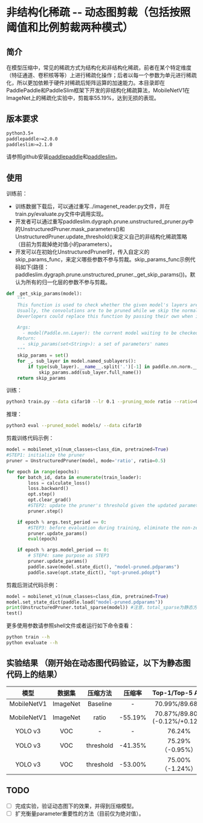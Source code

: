 # 非结构化稀疏 -- 动态图剪裁（包括按照阈值和比例剪裁两种模式）

## 简介

在模型压缩中，常见的稀疏方式为结构化和非结构化稀疏，前者在某个特定维度（特征通道、卷积核等等）上进行稀疏化操作；后者以每一个参数为单元进行稀疏化，所以更加依赖于硬件对稀疏后矩阵运算的加速能力。本目录即在PaddlePaddle和PaddleSlim框架下开发的非结构化稀疏算法，MobileNetV1在ImageNet上的稀疏化实验中，剪裁率55.19%，达到无损的表现。

## 版本要求
```bash
python3.5+
paddlepaddle>=2.0.0
paddleslim>=2.1.0
```

请参照github安装[paddlepaddle](https://github.com/PaddlePaddle/Paddle)和[paddleslim](https://github.com/PaddlePaddle/PaddleSlim)。

## 使用

训练前：
- 训练数据下载后，可以通过重写../imagenet_reader.py文件，并在train.py/evaluate.py文件中调用实现。
- 开发者可以通过重写paddleslim.dygraph.prune.unstructured_pruner.py中的UnstructuredPruner.mask_parameters()和UnstructuredPruner.update_threshold()来定义自己的非结构化稀疏策略（目前为剪裁掉绝对值小的parameters）。
- 开发可以在初始化UnstructuredPruner时，传入自定义的skip_params_func，来定义哪些参数不参与剪裁。skip_params_func示例代码如下(路径：paddleslim.dygraph.prune.unstructured_pruner._get_skip_params())。默认为所有的归一化层的参数不参与剪裁。

```python
def _get_skip_params(model):
    """
    This function is used to check whether the given model's layers are valid to be pruned.
    Usually, the convolutions are to be pruned while we skip the normalization-related parameters.
    Deverlopers could replace this function by passing their own when initializing the UnstructuredPuner instance.

    Args:
      - model(Paddle.nn.Layer): the current model waiting to be checked.
    Return:
      - skip_params(set<String>): a set of parameters' names
    """
    skip_params = set()
    for _, sub_layer in model.named_sublayers():
        if type(sub_layer).__name__.split('.')[-1] in paddle.nn.norm.__all__:
            skip_params.add(sub_layer.full_name())
    return skip_params
```

训练：
```bash
python3 train.py --data cifar10 --lr 0.1 --pruning_mode ratio --ratio=0.5
```

推理：
```bash
python3 eval --pruned_model models/ --data cifar10
```

剪裁训练代码示例：
```python
model = mobilenet_v1(num_classes=class_dim, pretrained=True)
#STEP1: initialize the pruner
pruner = UnstructuredPruner(model, mode='ratio', ratio=0.5)

for epoch in range(epochs):
    for batch_id, data in enumerate(train_loader):
        loss = calculate_loss()
        loss.backward()
        opt.step()
        opt.clear_grad()
        #STEP2: update the pruner's threshold given the updated parameters
        pruner.step()

    if epoch % args.test_period == 0:
        #STEP3: before evaluation during training, eliminate the non-zeros generated by opt.step(), which, however, the cached masks setting to be zeros.
        pruner.update_params()
        eval(epoch)

    if epoch % args.model_period == 0:
        # STEP4: same purpose as STEP3
        pruner.update_params()
        paddle.save(model.state_dict(), "model-pruned.pdparams")
        paddle.save(opt.state_dict(), "opt-pruned.pdopt")
```

剪裁后测试代码示例：
```python
model = mobilenet_v1(num_classes=class_dim, pretrained=True)
model.set_state_dict(paddle.load("model-pruned.pdparams"))
print(UnstructuredPruner.total_sparse(model)) #注意，total_sparse为静态方法(static method)，可以不创建实例(instance)直接调用，方便只做测试的写法。
test()
```

更多使用参数请参照shell文件或者运行如下命令查看：
```bash
python train --h
python evaluate --h
```

## 实验结果 （刚开始在动态图代码验证，以下为静态图代码上的结果）

| 模型 | 数据集 | 压缩方法 | 压缩率| Top-1/Top-5 Acc | lr | threshold | epoch |
|:--:|:---:|:--:|:--:|:--:|:--:|:--:|:--:|
| MobileNetV1 | ImageNet | Baseline | - | 70.99%/89.68% | - | - | - |
| MobileNetV1 | ImageNet |   ratio  | -55.19% | 70.87%/89.80% (-0.12%/+0.12%) | 0.005 | - | 68 |
| YOLO v3     |  VOC     | - | - |76.24% | - | - | - |
| YOLO v3     |  VOC     |threshold | -41.35% | 75.29%（-0.95%） | 0.005 | 0.05 | 10w |
| YOLO v3     |  VOC     |threshold | -53.00% | 75.00%（-1.24%） | 0.005 | 0.075 | 10w |

## TODO

- [ ] 完成实验，验证动态图下的效果，并得到压缩模型。
- [ ] 扩充衡量parameter重要性的方法（目前仅为绝对值）。

